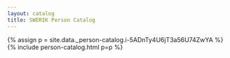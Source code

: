 ```yaml
---
layout: catalog
title: SWERIK Person Catalog
---
```

{% assign p = site.data._person-catalog.i-5ADnTy4U6jT3a56U74ZwYA %}
{% include person-catalog.html p=p %}

